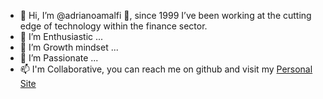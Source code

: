 - 👋 Hi, I’m @adrianoamalfi :wave:, since 1999 I’ve been working at the cutting edge of technology within the finance sector.
- 👀 I’m Enthusiastic ...
- 🌱 I’m Growth mindset ...
- 💞️ I’m Passionate ...
- 📫 I'm Collaborative, you can reach me on github and visit my [Personal Site](https://www.adrianoamalfi.com/)

<!---
adrianoamalfi/adrianoamalfi is a ✨ special ✨ repository because its `README.md` (this file) appears on your GitHub profile.
You can click the Preview link to take a look at your changes.
--->
